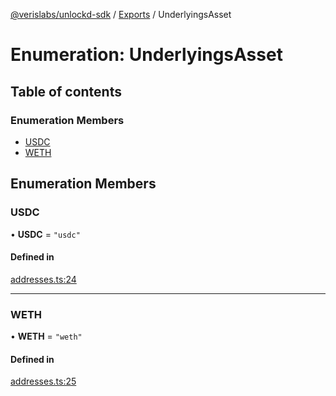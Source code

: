 [@verislabs/unlockd-sdk](../README.md) / [Exports](../modules.md) / UnderlyingsAsset

# Enumeration: UnderlyingsAsset

## Table of contents

### Enumeration Members

- [USDC](UnderlyingsAsset.md#usdc)
- [WETH](UnderlyingsAsset.md#weth)

## Enumeration Members

### USDC

• **USDC** = ``"usdc"``

#### Defined in

[addresses.ts:24](https://github.com/UnlockdFinance/unlockd-ts/blob/98dff94/src/addresses.ts#L24)

___

### WETH

• **WETH** = ``"weth"``

#### Defined in

[addresses.ts:25](https://github.com/UnlockdFinance/unlockd-ts/blob/98dff94/src/addresses.ts#L25)
